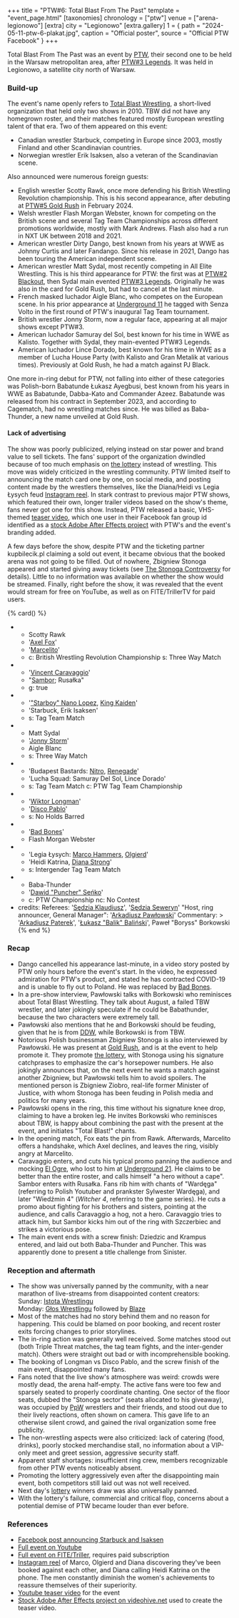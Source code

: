 +++
title = "PTW#6: Total Blast From The Past"
template = "event_page.html"
[taxonomies]
chronology = ["ptw"]
venue = ["arena-legionowo"]
[extra]
city = "Legionowo"
[extra.gallery]
1 = { path = "2024-05-11-ptw-6-plakat.jpg", caption = "Official poster", source = "Official PTW Facebook" }
+++

Total Blast From The Past was an event by [PTW](@/o/ptw.md), their second one to be held in the Warsaw metropolitan area, after [PTW#3 Legends](@/e/ptw/2022-11-26-ptw-3-legends.md). It was held in Legionowo, a satellite city north of Warsaw.

### Build-up

The event's name openly refers to [Total Blast Wrestling](@/o/tbw.md), a short-lived organization that held only two shows in 2010. TBW did not have any homegrown roster, and their matches featured mostly European wrestling talent of that era. Two of them appeared on this event:

* Canadian wrestler Starbuck, competing in Europe since 2003, mostly Finland and other Scandinavian countries.
* Norwegian wrestler Erik Isaksen, also a veteran of the Scandinavian scene.

Also announced were numerous foreign guests:

* English wrestler Scotty Rawk, once more defending his British Wrestling Revolution championship. This is his second appearance, after debuting at [PTW#5 Gold Rush](@/e/ptw/2024-02-03-ptw-5-gold-rush.md) in February 2024.
* Welsh wrestler Flash Morgan Webster, known for competing on the British scene and several  Tag Team Championships across different promotions worldwide, mostly with Mark Andrews. Flash also had a run in NXT UK between 2018 and 2021.
* American wrestler Dirty Dango, best known from his years at WWE as Johnny Curtis and later Fandango. Since his release in 2021, Dango has been touring the American independent scene.
* American wrestler Matt Sydal, most recently competing in All Elite Wrestling. This is his third appearance for PTW: the first was at [PTW#2 Blackout](@/e/ptw/2022-02-19-ptw-2-blackout.md), then Sydal main evented [PTW#3 Legends](@/e/ptw/2022-11-26-ptw-3-legends.md). Originally he was also in the card for Gold Rush, but had to cancel at the last minute.
* French masked luchador Aigle Blanc, who competes on the European scene. In his prior appearance at [Underground 11](@/e/ptw/2023-01-29-ptw-underground-11.md) he tagged with Senza Volto in the first round of PTW's inaugural Tag Team tournament.
* British wrestler Jonny Storm, now a regular face, appearing at all major shows except PTW#3.
* American luchador Samuray del Sol, best known for his time in WWE as Kalisto. Together with Sydal, they main-evented PTW#3 Legends.
* American luchador Lince Dorado, best known for his time in WWE as a member of Lucha House Party (with Kalisto and Gran Metalik at various times). Previously at Gold Rush, he had a match against PJ Black.

One more in-ring debut for PTW, not falling into either of these categories was Polish-born Babatunde Łukasz Ayegbusi, best known from his years in WWE as Babatunde, Dabba-Kato and Commander Azeez. Babatunde was released from his contract in September 2023, and according to Cagematch, had no wrestling matches since. He was billed as Baba-Thunder, a new name unveiled at Gold Rush.

#### Lack of advertising

The show was poorly publicized, relying instead on star power and brand value to sell tickets. The fans' support of the organization dwindled because of too much emphasis on [the lottery](@/o/ptw.md#the-lottery) instead of wrestling. This move was widely criticized in the wrestling community. PTW limited itself to announcing the match card one by one, on social media, and posting content made by the wrestlers themselves, like the Diana/Heidi vs Legia Łysych feud [Instagram reel][legia-vs-diana-heidi].
In stark contrast to previous major PTW shows, which featured their own, longer trailer videos based on the show's theme, fans never got one for this show. Instead, PTW released a basic, VHS-themed [teaser video][stock-teaser-video], which one user in their Facebook fan group id identified as a [stock Adobe After Effects project][stock-videohive] with PTW's and the event's branding added.

A few days before the show, despite PTW and the ticketing partner kupbilecik.pl claiming a sold out event, it became obvious that the booked arena was not going to be filled.
Out of nowhere, Zbigniew Stonoga appeared and started giving away tickets (see [The Stonoga Controversy](@/a/ptw-crisis.md#the-stonoga-controversy) for details).
Little to no information was available on whether the show would be streamed. Finally, right before the show, it was revealed that the event would stream for free on YouTube, as well as on FITE/TrillerTV for paid users.

{% card() %}
- - Scotty Rawk
  - '[Axel Fox](@/w/axel-fox.md)'
  - '[Marcelito](@/w/marcelito.md)'
  - c: British Wrestling Revolution Championship
    s: Three Way Match
- - '[Vincent Caravaggio](@/w/vincent-caravaggio.md)'
  - "[Sambor](@/w/sambor.md); Rusałka"
  - g: true
- - '["Starboy" Nano Lopez](@/w/nano-lopez.md), [King Kaiden](@/w/king-kaiden.md)'
  - 'Starbuck, Erik Isaksen'
  - s: Tag Team Match
- - Matt Sydal
  - '[Jonny Storm](@/w/jonny-storm.md)'
  - Aigle Blanc
  - s: Three Way Match
- - 'Budapest Bastards: [Nitro](@/w/nitro.md), [Renegade](@/w/renegade.md)'
  - 'Lucha Squad: Samuray Del Sol, Lince Dorado'
  - s: Tag Team Match
    c: PTW Tag Team Championship
- - '[Wiktor Longman](@/w/wiktor-longman.md)'
  - '[Disco Pablo](@/w/disco-pablo.md)'
  - s: No Holds Barred
- - '[Bad Bones](@/w/bad-bones.md)'
  - Flash Morgan Webster
- - 'Legia Łysych: [Marco Hammers](@/w/marco-hammers.md), [Olgierd](@/w/olgierd.md)'
  - 'Heidi Katrina, [Diana Strong](@/w/diana-strong.md)'
  - s: Intergender Tag Team Match
- - Baba-Thunder
  - '[Dawid "Puncher" Seńko](@/w/puncher.md)'
  - c: PTW Championship
    nc: No Contest
- credits:
    Referees: '[Sędzia Klaudiusz](@/w/sedzia-klaudiusz.md)', '[Sędzia Seweryn](@/w/sedzia-seweryn.md)'
    "Host, ring announcer, General Manager": '[Arkadiusz Pawłowski](@/w/pan-pawlowski.md)'
    Commentary: >
      '[Arkadiusz Paterek](@/w/arek-paterek.md)',
      '[Łukasz "Balik" Baliński](@/w/lukasz-balinski.md)',
      Paweł "Boryss" Borkowski
{% end %}


### Recap

* Dango cancelled his appearance last-minute, in a video story posted by PTW only hours before the event's start. In the video, he expressed admiration for PTW's product, and stated he has contracted COVID-19 and is unable to fly out to Poland. He was replaced by [Bad Bones](@/w/bad-bones.md).
* In a pre-show interview, Pawłowski talks with Borkowski who reminisces about Total Blast Wrestling. They talk about August, a failed TBW wrestler, and later jokingly speculate if he could be Babathunder, because the two characters were extremely tall.
* Pawłowski also mentions that he and Borkowski should be feuding, given that he is from [DDW](@/o/ddw.md), while Borkowski is from TBW.
* Notorious Polish businessman Zbigniew Stonoga is also interviewed by Pawłowski. He was present at [Gold Rush](@/e/ptw/2024-02-03-ptw-5-gold-rush.md), and is at the event to help promote it.
  They promote [the lottery](@/o/ptw.md#the-lottery), with Stonoga using his signature catchprases to emphasize the car's horsepower numbers. He also jokingly announces that, on the next event he wants a match against another Zbigniew, but Pawłowski tells him to avoid spoilers.
  The mentioned person is Zbigniew Ziobro, real-life former Minister of Justice, with whom Stonoga has been feuding in Polish media and politics for many years.
* Pawłowski opens in the ring, this time without his signature knee drop, claiming to have a broken leg.
  He invites Borkowski who reminisces about TBW, is happy about combining the past with the present at the event, and initiates "Total Blast!" chants.
* In the opening match, Fox eats the pin from Rawk. Afterwards, Marcelito offers a handshake, which Axel declines, and leaves the ring, visibly angry at Marcelito.
* Caravaggio enters, and cuts his typical promo panning the audience and mocking [El Ogre](@/w/el-ogre.md), who lost to him at [Underground 21](@/e/ptw/2024-04-13-ptw-underground-21.md). He claims to be better than the entire roster, and calls himself "a hero without a cape".
  Sambor enters with Rusałka. Fans rib him with chants of "Wardęga" (referring to Polish Youtuber and prankster Sylwester Wardęga), and later "Wiedźmin 4" (_Witcher 4_, referring to the game series). He cuts a promo about fighting for his brothers and sisters, pointing at the audience, and calls Caravaggio a hog, not a hero. Caravaggio tries to attack him, but Sambor kicks him out of the ring with Szczerbiec and strikes a victorious pose.
* The main event ends with a screw finish: Dziedzic and Krampus entered, and laid out both Baba-Thunder and Puncher. This was apparently done to present a title challenge from Sinister.

### Reception and aftermath

* The show was universally panned by the community, with a near marathon of live-streams from disappointed content creators: \
  Sunday: [Istota Wrestlingu](https://www.youtube.com/watch?v=2dXtNWZ2QUg) \
  Monday: [Głos Wrestlingu](https://www.youtube.com/watch?v=YzM2mRommdc) followed by [Blaze](https://www.youtube.com/watch?v=juCA2TmWXLU)
* Most of the matches had no story behind them and no reason for happening. This could be blamed on poor booking, and recent roster exits forcing changes to prior storylines.
* The in-ring action was generally well received. Some matches stood out (both Triple Threat matches, the tag team fights, and the inter-gender match). Others were straight out bad or with incomprehensible booking.
* The booking of Longman vs Disco Pablo, and the screw finish of the main event, disappointed many fans.
* Fans noted that the live show's atmosphere was weird: crowds were mostly dead, the arena half-empty. The active fans were too few and sparsely seated to properly coordinate chanting. One sector of the floor seats, dubbed the "Stonoga sector" (seats allocated to his giveaway), was occupied by [PpW](@/o/ppw.md) wrestlers and their friends, and stood out due to their lively reactions, often shown on camera. This gave life to an otherwise silent crowd, and gained the rival organization some free publicity.
* The non-wrestling aspects were also criticized: lack of catering (food, drinks), poorly stocked merchandise stall, no information about a VIP-only meet and greet session, aggressive security staff.
* Apparent staff shortages: insufficient ring crew, members recognizable from other PTW events noticeably absent.
* Promoting the lottery aggressively even after the disappointing main event, both competitors still laid out was not well received.
* Next day's [lottery](@/o/ptw.md#the-prize-draw) winners draw was also universally panned.
* With the lottery's failure, commercial and critical flop, concerns about a potential demise of PTW became louder than ever before.

### References

* [Facebook post announcing Starbuck and Isaksen](https://www.facebook.com/PrimeTimeWrestlingPL/posts/pfbid0XSHwEuYjQG1dGxLjoEXvnYRaC4wVm7tAYiZ1kT6XLjDZc8eBR4GfZ515pMQNvtFHl)
* [Full event on Youtube](https://www.youtube.com/watch?v=y7kujmfEpMs)
* [Full event on FITE/Triller](https://www.trillertv.com/watch/ptw-total-blast-from-the-past/2pf08/), requires paid subscription
* [Instagram reel][legia-vs-diana-heidi] of Marco, Olgierd and Diana discovering they've been booked against each other, and Diana calling Heidi Katrina on the phone. The men constantly diminish the women's achievements to reassure themselves of their superiority.
* [Youtube teaser video][stock-teaser-video] for the event
* [Stock Adobe After Effects project on videohive.net][stock-videohive] used to create the teaser video.


[legia-vs-diana-heidi]: https://www.instagram.com/reel/C6sqouYMgzM/
[stock-teaser-video]: https://www.youtube.com/watch?v=tXoynFl_f1g
[stock-videohive]: https://videohive.net/item/2df-vhs-pack/36461819
